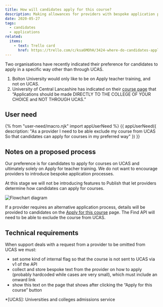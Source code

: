 ```yaml
---
title: How will candidates apply for this course?
description: Making allowances for providers with bespoke application processes
date: 2020-05-27
tags:
  - candidates
  - applications
related:
  items:
    - text: Trello card
      href: https://trello.com/c/ksa6MOhH/3424-where-do-candidates-apply-for-a-course
---
```


Two organisations have recently indicated their preference for candidates to apply in a specific way other than through UCAS.

1. Bolton University would only like to be on Apply teacher training, and not on UCAS.
2. University of Central Lancashire has indicated on their [course page](https://www.find-postgraduate-teacher-training.service.gov.uk/course/C30/AC21) that “Applications should be made DIRECTLY TO THE COLLEGE OF YOUR CHOICE and NOT THROUGH UCAS.”

## User need

{% from "user-need/macro.njk" import appUserNeed %}
{{ appUserNeed({
  description: "As a provider
  I need to be able exclude my course from UCAS
  So that candidates can apply for courses in my preferred way"
}) }}

## Notes on a proposed process

Our preference is for candidates to apply for courses on UCAS and ultimately solely on Apply for teacher training. We do not want to encourage providers to introduce bespoke application processes.

At this stage we will not be introducing features to Publish that let providers determine how candidates can apply for courses.

![Flowchart diagram](flowchart.png)

If a provider requires an alternative application process, details will be provided to candidates on the [Apply for this course](https://www.apply-for-teacher-training.education.gov.uk/candidate/apply?providerCode=C30&courseCode=AC21) page. The Find API will need to be able to exclude the course from UCAS.

## Technical requirements

When support deals with a request from a provider to be omitted from UCAS we must:

- set some kind of internal flag so that the course is not sent to UCAS via v1 of the API
- collect and store bespoke text from the provider on how to apply (probably hardcoded while cases are very small), which must include an onward link
- show this text on the page that shows after clicking the “Apply for this course” button

*[UCAS]: Universities and colleges admissions service
